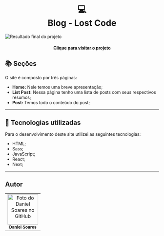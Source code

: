 <h1 align="center">
  💻<br>Blog - Lost Code
</h1>

![Resultado final do projeto](images/preview.png)

<h4 align="center"><a href="https://lostcode-blog-ten-liard.vercel.app/">Clique para visitar o projeto</a></h4>

## 📚 Seções

O site é composto por três páginas:

- **Home:** Nele temos uma breve apresentação;
- **List Post:** Nessa página tenho uma lista de posts com seus respectivos resumos;
- **Post:** Temos todo o conteúdo do post;

---

## 💼 Tecnologias utilizadas

Para o desenvolvimento deste site utilizei as seguintes tecnologias:

- HTML;
- Sass;
- JavaScript;
- React;
- Next;

---

<h2>Autor</h2>

<table>
  <tr>
    <td align="center">
      <a href="https://github.com/daniel-soaress">
        <img src="https://avatars.githubusercontent.com/u/27651005?v=4" width="100px;" alt="Foto do Daniel Soares no GitHub"/><br>
        <sub>
          <b>Daniel Soares</b>
        </sub>
      </a>
    </td>
  </tr>
</table>
